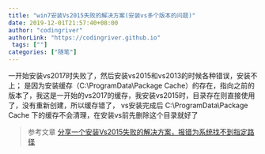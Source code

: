 ```yaml
---
title: "win7安装Vs2015失败的解决方案(安装vs多个版本的问题)"
date: 2019-12-01T21:57:40+08:00
author: "codingriver"
authorLink: "https://codingriver.github.io"
 tags: [""]
categories: ["随笔"]
---
```


<!--more-->

一开始安装vs2017时失败了，然后安装vs2015和vs2013的时候各种错误，安装不上；
是因为安装缓存（C:\ProgramData\Package Cache）的存在，指向之前的版本了，我这是一开始的vs2017的缓存，我安装vs2015时，目录存在则直接使用了，没有重新创建，所以缓存错了，
vs安装完成后 C:\ProgramData\Package Cache 下的缓存不会清理，在安装vs前先删除这个目录就好了



>参考文章
>[分享一个安装Vs2015失败的解决方案，报错为系统找不到指定路径](https://blog.csdn.net/a827443469/article/details/78619561)
